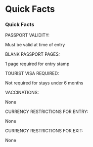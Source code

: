 # Quick Facts

### Quick Facts

PASSPORT VALIDITY:

Must be valid at time of entry

BLANK PASSPORT PAGES:

1 page required for entry stamp

TOURIST VISA REQUIRED:

Not required for stays under 6 months

VACCINATIONS:

None

CURRENCY RESTRICTIONS FOR ENTRY:

None

CURRENCY RESTRICTIONS FOR EXIT:

None
